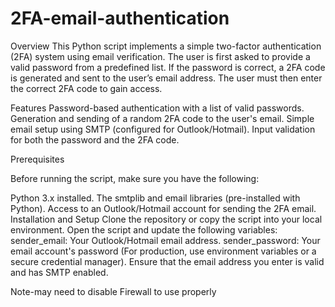 # 2FA-email-authentication

Overview
This Python script implements a simple two-factor authentication (2FA) system using email verification. The user is first asked to provide a valid password from a predefined list. If the password is correct, a 2FA code is generated and sent to the user’s email address. The user must then enter the correct 2FA code to gain access.

Features
Password-based authentication with a list of valid passwords.
Generation and sending of a random 2FA code to the user's email.
Simple email setup using SMTP (configured for Outlook/Hotmail).
Input validation for both the password and the 2FA code.


Prerequisites


Before running the script, make sure you have the following:

Python 3.x installed.
The smtplib and email libraries (pre-installed with Python).
Access to an Outlook/Hotmail account for sending the 2FA email.
Installation and Setup
Clone the repository or copy the script into your local environment.
Open the script and update the following variables:
sender_email: Your Outlook/Hotmail email address.
sender_password: Your email account's password (For production, use environment variables or a secure credential manager).
Ensure that the email address you enter is valid and has SMTP enabled.

Note-may need to disable Firewall to use properly
